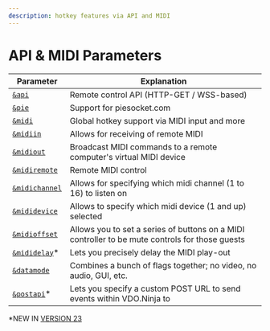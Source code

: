```yaml
---
description: hotkey features via API and MIDI
---
```


# API & MIDI Parameters

| Parameter                                                   | Explanation                                                                                     |
| ----------------------------------------------------------- | ----------------------------------------------------------------------------------------------- |
| [`&api`](../../general-settings/api.md)                     | Remote control API (HTTP-GET / WSS-based)                                                       |
| [`&pie`](../../general-settings/pie.md)                     | Support for piesocket.com                                                                       |
| [`&midi`](../../midi-settings/midiin.md)                    | Global hotkey support via MIDI input and more                                                   |
| [`&midiin`](../../midi-settings/midiin.md)                  | Allows for receiving of remote MIDI                                                             |
| [`&midiout`](../../midi-settings/midiout.md)                | Broadcast MIDI commands to a remote computer's virtual MIDI device                              |
| [`&midiremote`](../../director-settings/midiremote.md)      | Remote MIDI control                                                                             |
| [`&midichannel`](../../midi-settings/and-midichannel.md)    | Allows for specifying which midi channel (1 to 16) to listen on                                 |
| [`&mididevice`](../../midi-settings/and-mididevice.md)      | Allows to specify which midi device (1 and up) selected                                         |
| [`&midioffset`](../../midi-settings/and-midioffset.md)      | Allows you to set a series of buttons on a MIDI controller to be mute controls for those guests |
| [`&mididelay`](and-mididelay.md)\*                          | Lets you precisely delay the MIDI play-out                                                      |
| [`&datamode`](../../newly-added-parameters/and-datamode.md) | Combines a bunch of flags together; no video, no audio, GUI, etc.                               |
| [`&postapi`](and-postapi.md)\*                              | Lets you specify a custom POST URL to send events within VDO.Ninja to                           |

\*NEW IN [VERSION 23](../../releases/v23.md)
